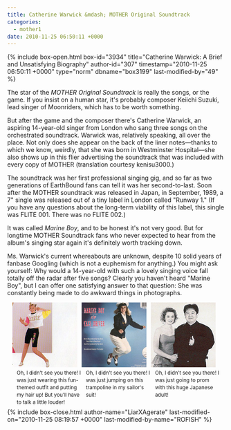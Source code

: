 ```yaml
---
title: Catherine Warwick &mdash; MOTHER Original Soundtrack
categories:
  - mother1
date: 2010-11-25 06:50:11 +0000
---
```

{% include box-open.html box-id="3934" title="Catherine Warwick: A Brief and Unsatisfying Biography" author-id="307" timestamp="2010-11-25 06:50:11 +0000" type="norm" dbname="box3199" last-modified-by="49" %}
<p>The star of the <em>MOTHER Original Soundtrack</em> is really the songs, or the game. If you insist on a human star, it's probably composer Keiichi Suzuki, lead singer of Moonriders, which has to be worth something.</p>
<p>But after the game and the composer there's Catherine Warwick, an aspiring 14-year-old singer from London who sang three songs on the orchestrated soundtrack. Warwick was, relatively speaking, all over the place. Not only does she appear on the back of the liner notes—thanks to which we know, weirdly, that she was born in Westminster Hospital—she also shows up in this flier advertising the soundtrack that was included with every copy of MOTHER (translation courtesy kenisu3000.)</p>
<p>The soundtrack was her first professional singing gig, and so far as two generations of EarthBound fans can tell it was her second-to-last. Soon after the MOTHER soundtrack was released in Japan, in September, 1989, a 7" single was released out of a tiny label in London called "Runway 1." (If you have any questions about the long-term viability of this label, this single was FLITE 001. There was no FLITE 002.)</p>
<p>It was called <em>Marine Boy</em>, and to be honest it's not very good. But for longtime MOTHER Soundtrack fans who never expected to hear from the album's singing star again it's definitely worth tracking down.</p> 
<p>Ms. Warwick's current whereabouts are unknown, despite 10 solid years of fanbase Googling (which is not a euphemism for anything.) You might ask yourself: Why would a 14-year-old with such a lovely singing voice fall totally off the radar after five songs? Clearly you haven't heard "Marine Boy", but I can offer one satisfying answer to that question: She was constantly being made to do awkward things in photographs.</p>

<div style="width:480px;margin:0 auto;">
  <div style="float:left;width:150px;margin: 0 10px 7px 0;">
    <img src="images/motherjumpsmall1.jpg" />
    <div style="width:150px; margin-left:10px;"><small>Oh, I didn't see you there! I was just wearing this fun-themed outfit and putting my hair up! But you'll have to talk a little louder!</small></div>
  </div>

<div style="float:left; width:150px;margin: 0 10px 7px 0;">
<img src="images/mbjumpsmall.jpg" />
<div style="width:150px; margin-left:10px;"><small>Oh, I didn't see you there! I was just jumping on this trampoline in my sailor's suit!</small></div>
</div>

<div style="float:left; width:150px;margin: 0 10px 7px 0;">
<img src="images/ost_adsmall1.jpg" />
<div style="width:150px; margin-left:10px;"><small>Oh, I didn't see you there! I was just going to prom with this huge Japanese adult!</small></div></div>
</div>

<br clear="all" />
{% include box-close.html author-name="LiarXAgerate" last-modified-on="2010-11-25 08:19:57 +0000" last-modified-by-name="ROFISH" %}
